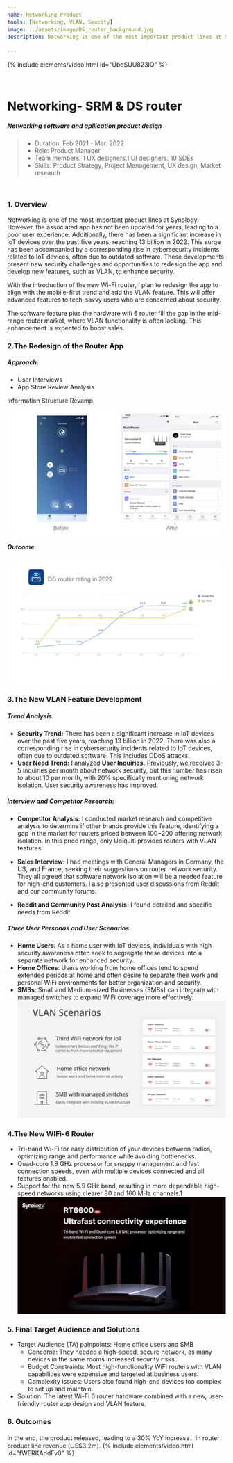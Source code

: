 ```yaml
---
name: Networking Product
tools: [Networking, VLAN, Seucity]
image: ../assets/image/DS_router_background.jpg
description: Networking is one of the most important product lines at Synology. In response to the rapid increase in IoT devices and related cybersecurity risks, I am redesigning the app to align with current mobile-first trends and adding a VLAN feature to the new Wi-Fi router. <br><br>This initiative not only aims to offer advanced security features to tech-savvy users but also seeks to fill a gap in the mid-range router market where VLAN capabilities are often missing. The combination of updated software features and the latest Wi-Fi 6 router hardware is expected to significantly boost sales.

---
```

 {% include elements/video.html id="UbqSUU823IQ" %}

<br>

# **Networking- SRM & DS router**
##### Networking software and apllication product design

> - Duration: Feb 2021 - Mar. 2022
> - Role: Product Manager
> - Team members: 1 UX designers,1 UI designers, 10 SDEs
> - Skills: Product Strategy, Project Management, UX design, Market research

<br>


### **1. Overview**
Networking is one of the most important product lines at Synology. However, the associated app has not been updated for years, leading to a poor user experience. Additionally, there has been a significant increase in IoT devices over the past five years, reaching 13 billion in 2022. This surge has been accompanied by a corresponding rise in cybersecurity incidents related to IoT devices, often due to outdated software. These developments present new security challenges and opportunities to redesign the app and develop new features, such as VLAN, to enhance security.

With the introduction of the new Wi-Fi router, I plan to redesign the app to align with the mobile-first trend and add the VLAN feature. This will offer advanced features to tech-savvy users who are concerned about security.

The software feature plus the hardware wifi 6 router fill the gap in the mid-range router market, where VLAN functionality is often lacking. This enhancement is expected to boost sales.


### **2.The Redesign of the Router App**

##### **Approach:**

- User Interviews
- App Store Review Analysis

Information Structure Revamp.

![image](../assets/image/DSrouter_revamp.png)   

##### **Outcome**
![image](../assets/image/DSrouter_rating.png)
 

### **3.The New VLAN Feature Development**

##### **Trend Analysis:**

 - **Security Trend:** There has been a significant increase in IoT devices over the past five years, reaching 13 billion in 2022. There was also a corresponding rise in cybersecurity incidents related to IoT devices, often due to outdated software. This includes DDoS attacks.
 - **User Need Trend:** I analyzed **User Inquiries.** Previously, we received 3-5 inquiries per month about network security, but this number has risen to about 10 per month, with 20% specifically mentioning network isolation. User security awareness has improved.

##### **Interview and Competitor Research:**
 - **Competitor Analysis:** I conducted market research and competitive analysis to determine if other brands provide this feature, identifying a gap in the market for routers priced between $100-$200 offering network isolation. In this price range, only Ubiquiti provides routers with VLAN features.
 
 - **Sales Interview:** I had meetings with General Managers in Germany, the US, and France, seeking their suggestions on router network security. They all agreed that software network isolation will be a needed feature for high-end customers. I also presented user discussions from Reddit and our community forums.
 - **Reddit and Community Post Analysis:** I found detailed and specific needs from Reddit.

##### Three User Personas and User Scenarios

 - **Home Users**: As a home user with IoT devices, individuals with high security awareness often seek to segregate these devices into a separate network for enhanced security.
 - **Home Offices**: Users working from home offices tend to spend extended periods at home and often desire to separate their work and personal WiFi environments for better organization and security.
 - **SMBs**: Small and Medium-sized Businesses (SMBs) can integrate with managed switches to expand WiFi coverage more effectively.
  ![image](../assets/image/VLAN_Scenarios.png)


### **4.The New WIFi-6 Router**
 - Tri-band Wi-Fi for easy distribution of your devices between radios, optimizing range and performance while avoiding bottlenecks.
 - Quad-core 1.8 GHz processor for snappy management and fast connection speeds, even with multiple devices connected and all features enabled.
 - Support for the new 5.9 GHz band, resulting in more dependable high-speed networks using clearer 80 and 160 MHz channels.1
  ![image](../assets/image/RT6600ax.png)

### **5. Final Target Audience and Solutions** 
 - Target Audience (TA) painpoints: Home office users and SMB
    - Concerns: They needed a high-speed, secure network, as many devices in the same rooms increased security risks.
    - Budget Constraints: Most high-functionality WiFi routers with VLAN capabilities were expensive and targeted at business users.
    - Complexity Issues: Users also found high-end devices too complex to set up and maintain.
 - Solution: The latest Wi-Fi 6 router hardware combined with a new, user-friendly router app design and VLAN feature.


### **6. Outcomes** 
 In the end, the product released, leading to a 30% YoY increase，in router product line revenue (US$3.2m).
  {% include elements/video.html id="fWERKAddFv0" %}